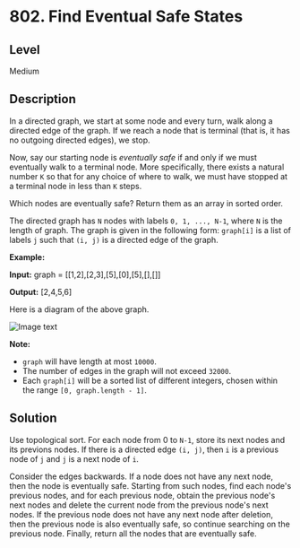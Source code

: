 # 802. Find Eventual Safe States
## Level
Medium

## Description
In a directed graph, we start at some node and every turn, walk along a directed edge of the graph. If we reach a node that is terminal (that is, it has no outgoing directed edges), we stop.

Now, say our starting node is *eventually safe* if and only if we must eventually walk to a terminal node. More specifically, there exists a natural number `K` so that for any choice of where to walk, we must have stopped at a terminal node in less than `K` steps.

Which nodes are eventually safe? Return them as an array in sorted order.

The directed graph has `N` nodes with labels `0, 1, ..., N-1`, where `N` is the length of graph. The graph is given in the following form: `graph[i]` is a list of labels `j` such that `(i, j)` is a directed edge of the graph.

**Example:**

**Input:** graph = [[1,2],[2,3],[5],[0],[5],[],[]]

**Output:** [2,4,5,6]

Here is a diagram of the above graph.

![Image text](https://s3-lc-upload.s3.amazonaws.com/uploads/2018/03/17/picture1.png)

**Note:**

* `graph` will have length at most `10000`.
* The number of edges in the graph will not exceed `32000`.
* Each `graph[i]` will be a sorted list of different integers, chosen within the range `[0, graph.length - 1]`.

## Solution
Use topological sort. For each node from 0 to `N-1`, store its next nodes and its previons nodes. If there is a directed edge `(i, j)`, then `i` is a previous node of `j` and `j` is a next node of `i`.

Consider the edges backwards. If a node does not have any next node, then the node is eventually safe. Starting from such nodes, find each node's previous nodes, and for each previous node, obtain the previous node's next nodes and delete the current node from the previous node's next nodes. If the previous node does not have any next node after deletion, then the previous node is also eventually safe, so continue searching on the previous node. Finally, return all the nodes that are eventually safe.
